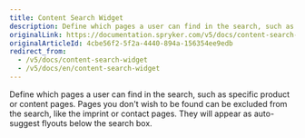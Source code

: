 ```yaml
---
title: Content Search Widget
description: Define which pages a user can find in the search, such as specific product or content pages.
originalLink: https://documentation.spryker.com/v5/docs/content-search-widget
originalArticleId: 4cbe56f2-5f2a-4440-894a-156354ee9edb
redirect_from:
  - /v5/docs/content-search-widget
  - /v5/docs/en/content-search-widget
---
```


Define which pages a user can find in the search, such as specific product or content pages. Pages you don't wish to be found can be excluded from the search, like the imprint or contact pages. They will appear as auto-suggest flyouts below the search box.

